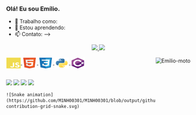 ###  Olá! Eu sou Emílio.
- 🔭 Trabalho como:
- 🌱 Estou aprendendo:
- 📫 Contato:
-->

<div align="center">
  <a href="https://github.com/M1NH00301">
  <img height="180em" src="https://github-readme-stats.vercel.app/api?username=M1NH00301&show_icons=true&theme=synthwave&include_all_commits=true&count_private=true"/>
  <img height="180em" src="https://github-readme-stats.vercel.app/api/top-langs/?username=M1NH00301&layout=compact&langs_count=7&theme=synthwave"/>
</div>

  <div style="display: inline_block"><br>
  <img align="center" alt="Emilio-Js" height="30" width="40" src="https://raw.githubusercontent.com/devicons/devicon/master/icons/javascript/javascript-plain.svg">
  <img align="center" alt="Emilio-HTML" height="30" width="40" src="https://raw.githubusercontent.com/devicons/devicon/master/icons/html5/html5-original.svg">
  <img align="center" alt="Emilio-CSS" height="30" width="40" src="https://raw.githubusercontent.com/devicons/devicon/master/icons/css3/css3-original.svg">
  <img align="center" alt="Emilio-Python" height="30" width="40" src="https://raw.githubusercontent.com/devicons/devicon/master/icons/python/python-original.svg">
  <img align="center" alt="Emilio-Csharp" height="30" width="40" src="https://raw.githubusercontent.com/devicons/devicon/master/icons/csharp/csharp-original.svg">
  <img align="right" alt="Emilio-moto" src="https://i.pinimg.com/originals/18/a4/94/18a4949fc9c8067172d3b96e302e7097.gif" height="250em">
</div>
  
  ##

<div> 
  <a href="https://www.instagram.com/zyon_tech/" target="_blank"><img src="https://img.shields.io/badge/-Instagram-%23E4405F?style=for-the-badge&logo=instagram&logoColor=white" target="_blank"></a>
 <a href="https://discord.com/channels/@me" target="_blank"><img src="https://img.shields.io/badge/Discord-7289DA?style=for-the-badge&logo=discord&logoColor=white" target="_blank"></a> 
  <a href = "mailto:emiliobr22@hotmail.com"><img src="https://img.shields.io/badge/-Gmail-%23333?style=for-the-badge&logo=gmail&logoColor=white" target="_blank"></a>
  <a href="https://www.linkedin.com/in/em%C3%ADlio-roberto-5a8115200/" target="_blank"><img src="https://img.shields.io/badge/-LinkedIn-%230077B5?style=for-the-badge&logo=linkedin&logoColor=white" target="_blank"></a>

    ![Snake animation](https://github.com/M1NH00301/M1NH00301/blob/output/github-contribution-grid-snake.svg)
  
  </div>
